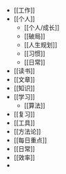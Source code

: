 - [[工作]]
- [[个人]]
	- [[个人/成长]]
	- [[破局]]
	- [[人生规划]]
	- [[习惯]]
	- [[日常]]
- [[读书]]
- [[文章]]
- [[知识]]
- [[学习]]
	- [[算法]]
- [[复习]]
- [[工具]]
- [[方法论]]
- [[每日重点]]
- [[日常]]
- [[效率]]
-